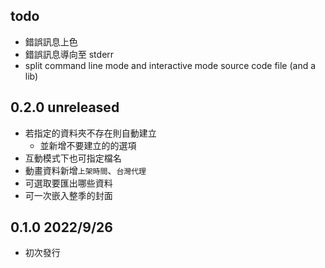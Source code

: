 ## todo
- 錯誤訊息上色
- 錯誤訊息導向至 stderr
- split command line mode and interactive mode source code file (and a lib)

## 0.2.0 unreleased
- 若指定的資料夾不存在則自動建立
  - 並新增不要建立的的選項
- 互動模式下也可指定檔名
- 動畫資料新增`上架時間`、`台灣代理`
- 可選取要匯出哪些資料
- 可一次嵌入整季的封面


## 0.1.0  2022/9/26
- 初次發行
